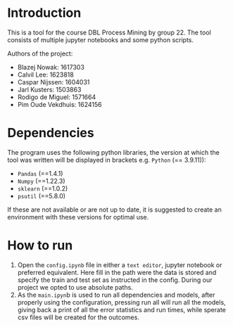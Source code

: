 # Introduction

This is a tool for the course DBL Process Mining by group 22.
The tool consists of multiple jupyter notebooks and some python scripts.

Authors of the project:
- Blazej Nowak: 1617303
- Calvil Lee: 1623818
- Caspar Nijssen: 1604031
- Jarl Kusters: 1503863
- Rodigo de Miguel: 1571664
- Pim Oude Vekdhuis: 1624156

# Dependencies

The program uses the following python libraries, the version at which the tool was written will be displayed in brackets e.g. `Python` (== 3.9.11)):

- `Pandas`    (==1.4.1)
- `Numpy`     (==1.22.3)
- `sklearn`   (==1.0.2)
- `psutil`    (==5.8.0)

If these are not available or are not up to date, it is suggested to create an environment with these versions for optimal use.

# How to run

1. Open the `config.ipynb` file in either a `text editor`, jupyter notebook or preferred equivalent. Here fill in the path were the data is stored and specify the train and test set as instructed in the config.
   During our project we opted to use absolute paths.
2. As the `main.ipyn`b is used to run all dependencies and models, after properly using the configuration, pressing run all will run all the models, giving back a print of all the error statistics and run times, 
   while sperate csv files will be created for the outcomes.
